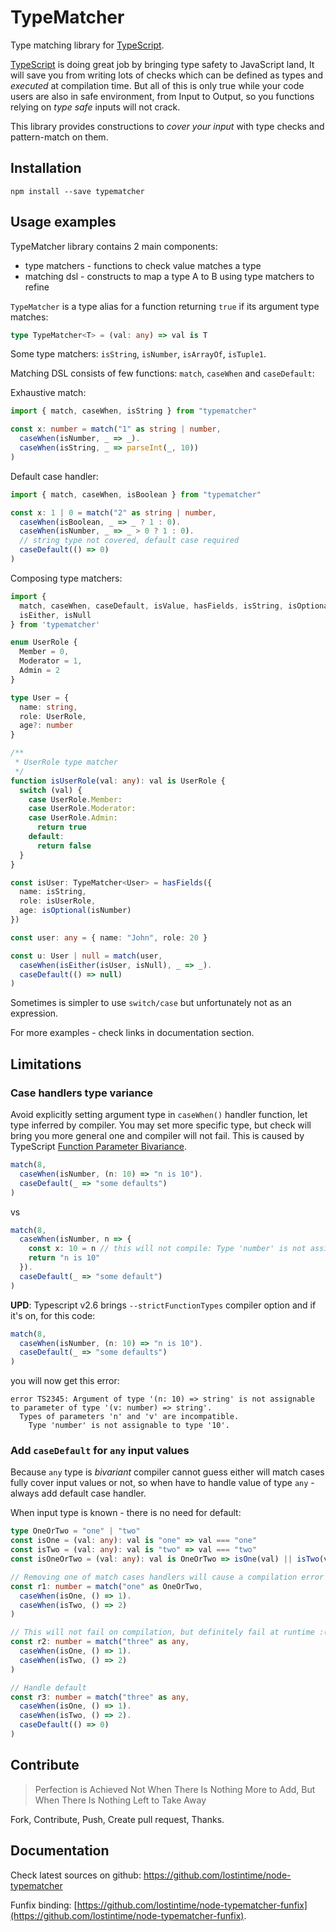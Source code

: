 TypeMatcher
===========

Type matching library for [TypeScript](http://www.typescriptlang.org/).

[TypeScript](http://www.typescriptlang.org/) is doing great job by bringing type safety 
to JavaScript land, It will save you from writing lots of checks which can be defined
as types and _executed_ at compilation time. But all of this is only true while your code users
are also in safe environment, from Input to Output, so you functions relying on 
_type safe_ inputs will not crack.

This library provides constructions to _cover your input_ with type checks and pattern-match on them.

## Installation

```
npm install --save typematcher
```

## Usage examples

TypeMatcher library contains 2 main components:
 
  * type matchers - functions to check value matches a type
  * matching dsl - constructs to map a type A to B using type matchers to refine

`TypeMatcher` is a type alias for a function returning `true` if its argument type matches:

```typescript
type TypeMatcher<T> = (val: any) => val is T
```

Some type matchers: `isString`, `isNumber`, `isArrayOf`, `isTuple1`.

Matching DSL consists of few functions: `match`, `caseWhen` and `caseDefault`:

Exhaustive match:

```typescript
import { match, caseWhen, isString } from "typematcher"

const x: number = match("1" as string | number,
  caseWhen(isNumber, _ => _).
  caseWhen(isString, _ => parseInt(_, 10))
)
```

Default case handler:

```typescript
import { match, caseWhen, isBoolean } from "typematcher"

const x: 1 | 0 = match("2" as string | number,
  caseWhen(isBoolean, _ => _ ? 1 : 0).
  caseWhen(isNumber, _ => _ > 0 ? 1 : 0).
  // string type not covered, default case required
  caseDefault(() => 0)
)
```

Composing type matchers:

```typescript
import {
  match, caseWhen, caseDefault, isValue, hasFields, isString, isOptional, isNumber,
  isEither, isNull
} from 'typematcher'

enum UserRole {
  Member = 0,
  Moderator = 1,
  Admin = 2
}

type User = {
  name: string,
  role: UserRole,
  age?: number
}

/**
 * UserRole type matcher
 */
function isUserRole(val: any): val is UserRole {
  switch (val) {
    case UserRole.Member:
    case UserRole.Moderator:
    case UserRole.Admin:
      return true
    default:
      return false
  }
}

const isUser: TypeMatcher<User> = hasFields({
  name: isString,
  role: isUserRole,
  age: isOptional(isNumber)
})

const user: any = { name: "John", role: 20 }

const u: User | null = match(user,
  caseWhen(isEither(isUser, isNull), _ => _).
  caseDefault(() => null)
)
```
Sometimes is simpler to use `switch/case` but unfortunately not as an expression.

For more examples - check links in documentation section.

## Limitations

### Case handlers type variance

Avoid explicitly setting argument type in `caseWhen()` handler function, let type inferred by compiler.
You may set more specific type, but check will bring you more general one and compiler will not fail.
This is caused by TypeScript [Function Parameter Bivariance](https://www.typescriptlang.org/docs/handbook/type-compatibility.html).

```typescript
match(8,
  caseWhen(isNumber, (n: 10) => "n is 10").
  caseDefault(_ => "some defaults")
)
```

vs

```typescript
match(8,
  caseWhen(isNumber, n => {
    const x: 10 = n // this will not compile: Type 'number' is not assignable to type '10'
    return "n is 10"
  }).
  caseDefault(_ => "some default")
)
```

__UPD__: Typescript v2.6 brings `--strictFunctionTypes` compiler option and if it's on, for this code:
 
```typescript
match(8,
  caseWhen(isNumber, (n: 10) => "n is 10").
  caseDefault(_ => "some defaults")
)
```

you will now get this error:

```
error TS2345: Argument of type '(n: 10) => string' is not assignable to parameter of type '(v: number) => string'.
  Types of parameters 'n' and 'v' are incompatible.
    Type 'number' is not assignable to type '10'.
```

### Add `caseDefault` for `any` input values

Because `any` type is _bivariant_ compiler cannot guess either will match cases fully cover input
 values or not, so when have to handle value of type `any` - always add default case handler.
 
 When input type is known - there is no need for default:

```typescript
type OneOrTwo = "one" | "two"
const isOne = (val: any): val is "one" => val === "one"
const isTwo = (val: any): val is "two" => val === "two"
const isOneOrTwo = (val: any): val is OneOrTwo => isOne(val) || isTwo(val)

// Removing one of match cases handlers will cause a compilation error (exhaustive matching)
const r1: number = match("one" as OneOrTwo,
  caseWhen(isOne, () => 1).
  caseWhen(isTwo, () => 2)
)

// This will not fail on compilation, but definitely fail at runtime :(
const r2: number = match("three" as any,
  caseWhen(isOne, () => 1).
  caseWhen(isTwo, () => 2)
)

// Handle default
const r3: number = match("three" as any,
  caseWhen(isOne, () => 1).
  caseWhen(isTwo, () => 2).
  caseDefault(() => 0)
)
```

## Contribute

> Perfection is Achieved Not When There Is Nothing More to Add, 
> But When There Is Nothing Left to Take Away

Fork, Contribute, Push, Create pull request, Thanks. 

## Documentation

Check latest sources on github: https://github.com/lostintime/node-typematcher

Funfix binding: [https://github.com/lostintime/node-typematcher-funfix](https://github.com/lostintime/node-typematcher-funfix).
